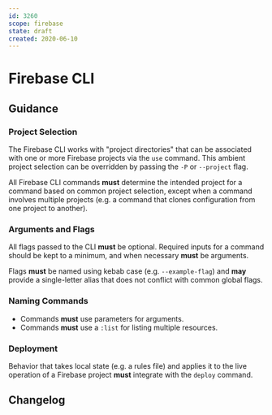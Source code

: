 ```yaml
---
id: 3260
scope: firebase
state: draft
created: 2020-06-10
---
```


# Firebase CLI

## Guidance

### Project Selection

The Firebase CLI works with "project directories" that can be associated with
one or more Firebase projects via the `use` command. This ambient project
selection can be overridden by passing the `-P` or `--project` flag.

All Firebase CLI commands **must** determine the intended project for a command
based on common project selection, except when a command involves multiple
projects (e.g. a command that clones configuration from one project to
another).

### Arguments and Flags

All flags passed to the CLI **must** be optional. Required inputs for a command
should be kept to a minimum, and when necessary **must** be arguments.

Flags **must** be named using kebab case (e.g. `--example-flag`) and **may**
provide a single-letter alias that does not conflict with common global flags.

### Naming Commands

- Commands **must** use parameters for arguments.
- Commands **must** use a `:list` for listing multiple resources.

### Deployment

Behavior that takes local state (e.g. a rules file) and applies it to the live
operation of a Firebase project **must** integrate with the `deploy` command.

## Changelog
